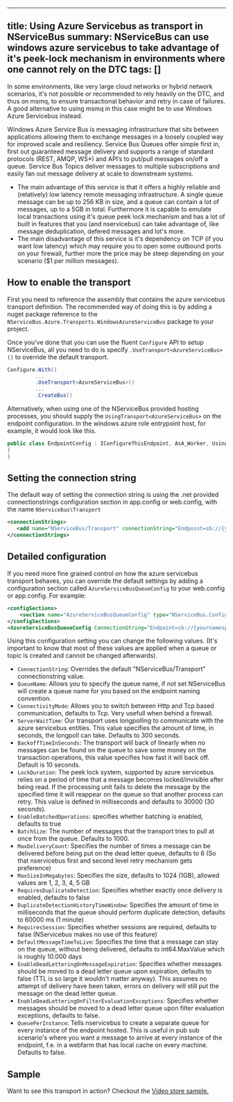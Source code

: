 
---
title: Using Azure Servicebus as transport in NServiceBus
summary: NServiceBus can use windows azure servicebus to take advantage of it's peek-lock mechanism in environments where one cannot rely on the DTC
tags: []
---

In some environments, like very large cloud networks or hybrid network scenarios, it's not possible or recommended to rely heavily on the DTC, and thus on msmq, to ensure transactional behavior and retry in case of failures. A good alternative to using msmq in this case might be to use Windows Azure Servicebus instead.

Windows Azure Service Bus is messaging infrastructure that sits between applications allowing them to exchange messages in a loosely coupled way for improved scale and resiliency. Service Bus Queues offer simple first in, first out guaranteed message delivery and supports a range of standard protocols (REST, AMQP, WS*) and API’s to put/pull messages on/off a queue. Service Bus Topics deliver messages to multiple subscriptions and easily fan out message delivery at scale to downstream systems.
 
- The main advantage of this service is that it offers a highly reliable and (relatively) low latency remote messaging infrastructure. A single queue message can be up to 256 KB in size, and a queue can contain a lot of messages, up to a 5GB in total. Furthermore it is capable to emulate local transactions using it's queue peek lock mechanism and has a lot of built in features that  you (and nservicebus) can take advantage of, like message deduplication, defered messages and lot's more.
- The main disadvantage of this service is it's dependency on TCP (if you want low latency) which may require you to open some outbound ports on your firewall, further more the price may be steep depending on your scenario ($1 per million messages).

How to enable the transport
---------------------------

First you need to reference the assembly that contains the azure servicebus transport definition. The recommended way of doing this is by adding a nuget package reference to the  `NServiceBus.Azure.Transports.WindowsAzureServiceBus` package to your project.

Once you've done that you can use the fluent `Configure` API to setup NServiceBus, all you need to do is specify `.UseTransport<AzureServiceBus>()` to override the default transport.


```C#
Configure.With()
         ...
         .UseTransport<AzureServiceBus>()
         ...
         .CreateBus()
```

Alternatively, when using one of the NServiceBus provided hosting processes, you should supply the `UsingTransport<AzureServiceBus>` on the endpoint configuration. In the windows azure role entrypoint host, for example, it would look like this.

```C#
public class EndpointConfig : IConfigureThisEndpoint, AsA_Worker, UsingTransport<AzureServiceBus>
{
}
```

Setting the connection string
----------------------------

The default way of setting the connection string is using the .net provided connectionstrings configuration section in app.config or web.config, with the name `NServicebus\Transport`

```XML
<connectionStrings>
   <add name="NServiceBus/Transport" connectionString="Endpoint=sb://{yournamespace}.servicebus.windows.net/;SharedSecretIssuer=owner;SharedSecretValue={yourkey}" />
</connectionStrings> 
```


Detailed configuration
----------------------

If you need more fine grained control on how the azure servicebus transport behaves, you can override the default settings by adding a configuration section called `AzureServiceBusQueueConfig` to your web.config or app.config. For example:

```XML
<configSections>
    <section name="AzureServiceBusQueueConfig" type="NServiceBus.Config.AzureServiceBusQueueConfig, NServiceBus.Azure.Transports.WindowsAzureServiceBus" />   
</configSections>
<AzureServiceBusQueueConfig ConnectionString="Endpoint=sb://{yournamespace}.servicebus.windows.net/;SharedSecretIssuer=owner;SharedSecretValue={yourkey}" />
```

Using this configuration setting you can change the following values. (It's important to know that most of these values are applied when a queue or topic is created and cannot be changed afterwards).

- `ConnectionString`: Overrides the default "NServiceBus/Transport" connectionstring value.
- `QueueName`: Allows you to specify the queue name, if not set NServiceBus will create a queue name for you based on the endpoint naming convention.
- `ConnectivityMode`: Allows you to switch between Http and Tcp based communication, defaults to Tcp. Very usefull when behind a firewall.
- `ServerWaitTime`: Our transport uses longpolling to communicate with the azure servicebus entities. This value specifies the amount of time, in seconds, the longpoll can take. Defaults to 300 seconds. 
- `BackoffTimeInSeconds`: The transport will back of linearly when no messages can be found on the queue to save some money on the transaction operations, this value specifies how fast it will back off. Default is 10 seconds.
- `LockDuration`: The peek lock system, supported by azure servicebus relies on a period of time that a message becomes locked/invisible after being read. If the processing unit fails to delete the message by the specified time it will reappear on the queue so that another process can retry. This value is defined in milliseconds and defaults to 30000 (30 seconds). 
- `EnableBatchedOperations`: specifies whether batching is enabled, defaults to true
- `BatchSize`: The number of messages that the transport tries to pull at once from the queue. Defaults to 1000. 
- `MaxDeliveryCount`: Specifies the number of times a message can be delivered before being put on the dead letter queue, defaults to 6 (So that nservicebus first and second level retry mechanism gets preference)
- `MaxSizeInMegabytes`: Specifies the size, defaults to 1024 (1GB), allowed values are 1, 2, 3, 4, 5 GB
- `RequiresDuplicateDetection`: Specifies whether exactly once delivery is enabled, defaults to false
- `DuplicateDetectionHistoryTimeWindow`:  Specifies the amount of time in milliseconds that the queue should perform duplicate detection, defaults to 60000 ms (1 minute)
- `RequiresSession`: Specifies whether sessions are required, defaults to false (NServicebus makes no use of this feature)
- `DefaultMessageTimeToLive`: Specifies the time that a message can stay on the queue, without being delivered, defaults to int64.MaxValue which is roughly 10.000 days
- `EnableDeadLetteringOnMessageExpiration`: Specifies whether messages should be moved to a dead letter queue upon expiration, defaults to false (TTL is so large it wouldn't matter anyway). This assumes no attempt of delivery have been taken, errors on delivery will still put the message on the dead letter queue.
- `EnableDeadLetteringOnFilterEvaluationExceptions`: Specifies whether messages should be moved to a dead letter queue upon filter evaluation exceptions, defaults to false.
- `QueuePerInstance`: Tells nservicebus to create a separate queue for every instance of the endpoint hosted. This is useful in pub sub scenario's where you want a message to arrive at every instance of the endpoint, f.e. in a webfarm that has local cache on every machine. Defaults to false.

Sample
------

Want to see this transport in action? Checkout the [Video store sample.](https://github.com/Particular/NServiceBus.Azure.Samples/tree/master/VideoStore.AzureServiceBus.Cloud)

